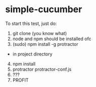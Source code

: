 # simple-cucumber
To start this test, just do:
1) git clone (you know what)
2) node and npm should be installed ofc
3) (sudo) npm install -g protractor
- in project directory
4) npm install
5) protractor protractor-conf.js
6) ???
7) PROFIT
